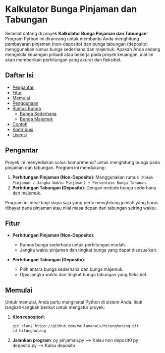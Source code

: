 # Kalkulator Bunga Pinjaman dan Tabungan

Selamat datang di proyek **Kalkulator Bunga Pinjaman dan Tabungan**! Program Python ini dirancang untuk membantu Anda menghitung pembayaran pinjaman (non-deposito) dan bunga tabungan (deposito) menggunakan rumus bunga sederhana dan majemuk. Apakah Anda sedang mengelola keuangan pribadi atau bekerja pada proyek keuangan, alat ini akan memberikan perhitungan yang akurat dan fleksibel.

## Daftar Isi
- [Pengantar](#pengantar)
- [Fitur](#fitur)
- [Memulai](#memulai)
- [Penggunaan](#penggunaan)
- [Rumus Bunga](#rumus-bunga)
  - [Bunga Sederhana](#bunga-sederhana)
  - [Bunga Majemuk](#bunga-majemuk)
- [Contoh](#contoh)
- [Kontribusi](#kontribusi)
- [Lisensi](#lisensi)

## Pengantar

Proyek ini menyediakan solusi komprehensif untuk menghitung bunga pada pinjaman dan tabungan. Program ini mendukung:
1. **Perhitungan Pinjaman (Non-Deposito)**: Menggunakan rumus `(Pokok Pinjaman / Jangka Waktu Pinjaman) + Persentase Bunga Tahunan`.
2. **Perhitungan Tabungan (Deposito)**: Dengan metode bunga sederhana dan majemuk.

Program ini ideal bagi siapa saja yang perlu menghitung jumlah yang harus dibayar pada pinjaman atau nilai masa depan dari tabungan seiring waktu.

## Fitur

- **Perhitungan Pinjaman (Non-Deposito)**: 
  - Rumus bunga sederhana untuk perhitungan mudah.
  - Jangka waktu pinjaman dan tingkat bunga yang dapat disesuaikan.
  
- **Perhitungan Tabungan (Deposito)**:
  - Pilih antara bunga sederhana dan bunga majemuk.
  - Opsi jangka waktu dan tingkat bunga tabungan yang fleksibel.

## Memulai

Untuk memulai, Anda perlu menginstal Python di sistem Anda. Ikuti langkah-langkah berikut untuk mengatur proyek:

1. **Klon repositori**:
   ```bash
   git clone https://github.com/maulananais/hitunghutang.git
   cd hitunghutang
   
2. **Jalankan program**:
   py pinjaman.py --> Kalau non deposit0
   py deposito.py --> Kalau deposito

